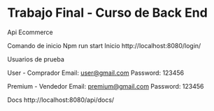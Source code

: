 # Trabajo Final - Curso de Back End 
Api Ecommerce

Comando de inicio Npm run start
Inicio http://localhost:8080/login/


Usuarios de prueba

User - Comprador
Email: user@gmail.com
Password: 123456

Premium - Vendedor
Email: premium@gmail.com
Password: 123456

Docs http://localhost:8080/api/docs/

